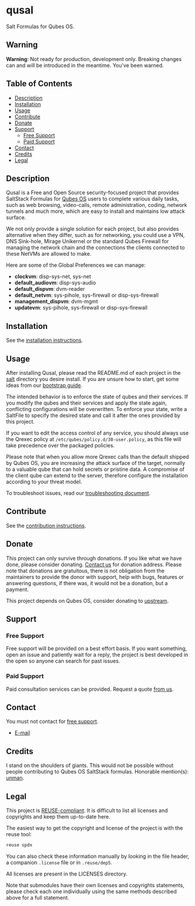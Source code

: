 # qusal

Salt Formulas for Qubes OS.

## Warning

**Warning**: Not ready for production, development only. Breaking changes can
and will be introduced in the meantime. You've been warned.

## Table of Contents

*   [Description](#description)
*   [Installation](#installation)
*   [Usage](#usage)
*   [Contribute](#contribute)
*   [Donate](#donate)
*   [Support](#support)
    *   [Free Support](#free-support)
    *   [Paid Support](#paid-support)
*   [Contact](#contact)
*   [Credits](#credits)
*   [Legal](#legal)

## Description

Qusal is a Free and Open Source security-focused project that provides
SaltStack Formulas for [Qubes OS](https://www.qubes-os.org) users to complete
various daily tasks, such as web browsing, video-calls, remote administration,
coding, network tunnels and much more, which are easy to install and maintains
low attack surface.

We not only provide a single solution for each project, but also provides
alternative when they differ, such as for networking, you could use a VPN, DNS
Sink-hole, Mirage Unikernel or the standard Qubes Firewall for managing the
network chain and the connections the clients connected to these NetVMs are
allowed to make.

Here are some of the Global Preferences we can manage:

*   **clockvm**: disp-sys-net, sys-net
*   **default_audiovm**: disp-sys-audio
*   **default_dispvm**: dvm-reader
*   **default_netvm**: sys-pihole, sys-firewall or disp-sys-firewall
*   **management_dispvm**: dvm-mgmt
*   **updatevm**: sys-pihole, sys-firewall or disp-sys-firewall

## Installation

See the [installation instructions](docs/INSTALL.md).

## Usage

After installing Qusal, please read the README.md of each project in the
[salt](salt/) directory you desire install. If you are unsure how to start,
get some ideas from our [bootstrap guide](docs/BOOTSTRAP.md).

The intended behavior is to enforce the state of qubes and their services. If
you modify the qubes and their services and apply the state again, conflicting
configurations will be overwritten. To enforce your state, write a SaltFile to
specify the desired state and call it after the ones provided by this project.

If you want to edit the access control of any service, you
should always use the Qrexec policy at `/etc/qubes/policy.d/30-user.policy`,
as this file will take precedence over the packaged policies.

Please note that when you allow more Qrexec calls than the default shipped by
Qubes OS, you are increasing the attack surface of the target, normally to a
valuable qube that can hold secrets or pristine data. A compromise of the
client qube can extend to the server, therefore configure the installation
according to your threat model.

To troubleshoot issues, read our
[troubleshooting document](docs/TROUBLESHOOT.md).

## Contribute

See the [contribution instructions](docs/CONTRIBUTE.md).

## Donate

This project can only survive through donations. If you like what we have
done, please consider donating. [Contact us](#contact) for donation address.
Please note that donations are gratuitous, there is not obligation from the
maintainers to provide the donor with support, help with bugs, features or
answering questions, if there was, it would not be a donation, but a payment.

This project depends on Qubes OS, consider donating to
[upstream](https://qubes-os.org/donate/).

## Support

### Free Support

Free support will be provided on a best effort basis. If you want something,
open an issue and patiently wait for a reply, the project is best developed in
the open so anyone can search for past issues.

### Paid Support

Paid consultation services can be provided. Request a quote
[from us](#contact).

## Contact

You must not contact for [free support](#free-support).

*   [E-mail](https://github.com/ben-grande/ben-grande)

## Credits

I stand on the shoulders of giants. This would not be possible without people
contributing to Qubes OS SaltStack formulas. Honorable mention(s):
[unman](https://github.com/unman).

## Legal

This project is [REUSE-compliant](https://reuse.software). It is difficult to
list all licenses and copyrights and keep them up-to-date here.

The easiest way to get the copyright and license of the project is with the
reuse tool:

```sh
reuse spdx
```

You can also check these information manually by looking in the file header,
a companion `.license` file or in `.reuse/dep5`.

All licenses are present in the LICENSES directory.

Note that submodules have their own licenses and copyrights statements, please
check each one individually using the same methods described above for a full
statement.
